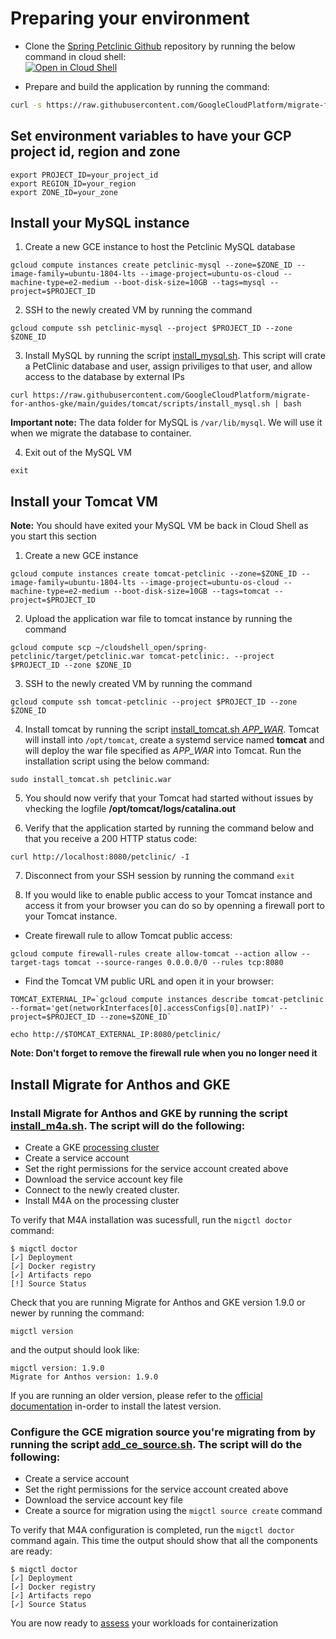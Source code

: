 # Preparing your environment

* Clone the [Spring Petclinic Github](https://github.com/spring-projects/spring-petclinic) repository by running the below command in cloud shell:  
[![Open in Cloud Shell](https://gstatic.com/cloudssh/images/open-btn.svg)](https://ssh.cloud.google.com/cloudshell/editor?cloudshell_git_repo=https%3A%2F%2Fgithub.com%2Fspring-projects%2Fspring-petclinic.git)

* Prepare and build the application by running the command:
``` sh
curl -s https://raw.githubusercontent.com/GoogleCloudPlatform/migrate-for-anthos-gke/main/guides/tomcat/scripts/prepare_and_build_petclinic.sh | bash
```

## Set environment variables to have your GCP project id, region and zone 
```
export PROJECT_ID=your_project_id
export REGION_ID=your_region
export ZONE_ID=your_zone
```

## Install your MySQL instance
1. Create a new GCE instance to host the Petclinic MySQL database
```
gcloud compute instances create petclinic-mysql --zone=$ZONE_ID --image-family=ubuntu-1804-lts --image-project=ubuntu-os-cloud --machine-type=e2-medium --boot-disk-size=10GB --tags=mysql --project=$PROJECT_ID
```

2. SSH to the newly created VM by running the command  
```
gcloud compute ssh petclinic-mysql --project $PROJECT_ID --zone $ZONE_ID
```

3. Install MySQL by running the script [install_mysql.sh](../scripts/install_mysql.sh). This script will crate a PetClinic database and user, assign priviliges to that user, and allow access to the database by external IPs
```
curl https://raw.githubusercontent.com/GoogleCloudPlatform/migrate-for-anthos-gke/main/guides/tomcat/scripts/install_mysql.sh | bash
```
**Important note:** The data folder for MySQL is `/var/lib/mysql`. We will use it when we migrate the database to container.

4. Exit out of the MySQL VM
```
exit
```

## Install your Tomcat VM

**Note:** You should have exited your MySQL VM be back in Cloud Shell as you start this section

1. Create a new GCE instance  
```
gcloud compute instances create tomcat-petclinic --zone=$ZONE_ID --image-family=ubuntu-1804-lts --image-project=ubuntu-os-cloud --machine-type=e2-medium --boot-disk-size=10GB --tags=tomcat --project=$PROJECT_ID
```

2. Upload the application war file to tomcat instance by running the command  
```
gcloud compute scp ~/cloudshell_open/spring-petclinic/target/petclinic.war tomcat-petclinic:. --project $PROJECT_ID --zone $ZONE_ID
```

3. SSH to the newly created VM by running the command  
```
gcloud compute ssh tomcat-petclinic --project $PROJECT_ID --zone $ZONE_ID
```

4. Install tomcat by running the script [install_tomcat.sh *APP_WAR*](../scripts/install_tomcat.sh). Tomcat will install into `/opt/tomcat`, create a systemd service named **tomcat** and will deploy the war file specified as *APP_WAR* into Tomcat. Run the installation script using the below command:  
```
sudo install_tomcat.sh petclinic.war
```

5. You should now verify that your Tomcat had started without issues by vhecking the logfile **/opt/tomcat/logs/catalina.out**

6. Verify that the application started by running the command below and that you receive a 200 HTTP status code:  
```
curl http://localhost:8080/petclinic/ -I
```

7. Disconnect from your SSH session by running the command `exit`

8. If you would like to enable public access to your Tomcat instance and access it from your browser you can do so by openning a firewall port to your Tomcat instance.  

* Create firewall rule to allow Tomcat public access:
```
gcloud compute firewall-rules create allow-tomcat --action allow --target-tags tomcat --source-ranges 0.0.0.0/0 --rules tcp:8080
```

* Find the Tomcat VM public URL and open it in your browser:
```
TOMCAT_EXTERNAL_IP=`gcloud compute instances describe tomcat-petclinic   --format='get(networkInterfaces[0].accessConfigs[0].natIP)' --project=$PROJECT_ID --zone=$ZONE_ID`

echo http://$TOMCAT_EXTERNAL_IP:8080/petclinic/
```
**Note: Don't forget to remove the firewall rule when you no longer need it**

## Install Migrate for Anthos and GKE
### Install Migrate for Anthos and GKE by running the script [install_m4a.sh](../../../scripts/install_m4a.sh). The script will do the following:  
* Create a GKE [processing cluster](https://cloud.google.com/migrate/anthos/docs/configuring-a-cluster)
* Create a service account
* Set the right permissions for the service account created above
* Download the service account key file
* Connect to the newly created cluster.
* Install M4A on the processing cluster

To verify that M4A installation was sucessfull, run the `migctl doctor` command:
```
$ migctl doctor
[✓] Deployment
[✓] Docker registry
[✓] Artifacts repo
[!] Source Status
```

Check that you are running Migrate for Anthos and GKE version 1.9.0 or newer by running the command:
```
migctl version
```
and the output should look like:
```
migctl version: 1.9.0
Migrate for Anthos version: 1.9.0
```
If you are running an older version, please refer to the [official documentation](https://cloud.google.com/migrate/anthos/docs/installing-migrate-components) in-order to install the latest version.

### Configure the GCE migration source you're migrating from by running the script [add_ce_source.sh](../../../scripts/add_ce_source.sh). The script will do the following:
* Create a service account
* Set the right permissions for the service account created above
* Download the service account key file
* Create a source for migration using the `migctl source create` command

To verify that M4A configuration is completed, run the `migctl doctor` command again. This time the output should show that all the components are ready:
```
$ migctl doctor
[✓] Deployment
[✓] Docker registry
[✓] Artifacts repo
[✓] Source Status
```

You are now ready to [assess](../2-assess/README.md) your workloads for containerization